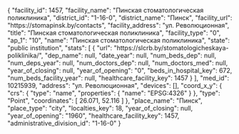 {
    "facility_id": 1457,
    "facility_name": "Пинская стоматологическая поликлиника",
    "district_id": "1-16-0",
    "district_name": "Пинск",
    "facility_url": "https:\/\/stomapinsk.by\/contacts",
    "facility_address": "ул. Революционная",
    "title": "Пинская стоматологическая поликлиника",
    "facility_type": "0",
    "ap_1": "10",
    "name": "Пинская стоматологическая поликлиника",
    "state": "public institution",
    "stats": [
        {
            "url": "https:\/\/slcrb.by\/stomatologicheskaya-poliklinika\/",
            "dep_name": null,
            "date_year": null,
            "num_beds_dep": null,
            "num_deps_year": null,
            "num_doctors_dep": null,
            "num_doctors_med": null,
            "year_of_closing": null,
            "year_of_opening": "0",
            "beds_in_hospital_key": 672,
            "num_beds_facility_year": null,
            "healthcare_facility_key": 1457
        }
    ],
    "med_id": 10215939,
    "address": "ул. Революционная",
    "devices": [],
    "coord_x_y": {
        "crs": {
            "type": "name",
            "properties": {
                "name": "EPSG:4326"
            }
        },
        "type": "Point",
        "coordinates": [
            26.071,
            52.116
        ]
    },
    "place_name": "Пинск",
    "place_type": "city",
    "localties_key": 18,
    "year_of_closing": null,
    "year_of_opening": "1960",
    "healthcare_facility_key": 1457,
    "administrative_division_id": "1-16-0"
}